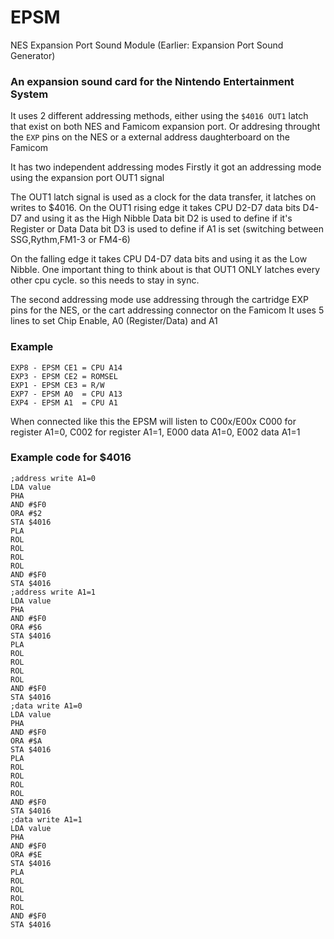 # EPSM
 NES Expansion Port Sound Module (Earlier: Expansion Port Sound Generator)


### An expansion sound card for the Nintendo Entertainment System
It uses 2 different addressing methods, either using the `$4016 OUT1` latch that exist on both NES and Famicom expansion port.
Or addresing throught the `EXP` pins on the NES or a external address daughterboard on the Famicom

It has two independent addressing modes
Firstly it got an addressing mode using the expansion port OUT1 signal

The OUT1 latch signal is used as a clock for the data transfer, it latches on writes to $4016.
On the OUT1 rising edge it takes CPU D2-D7 data bits D4-D7 and using it as the High Nibble
Data bit D2 is used to define if it's Register or Data
Data bit D3 is used to define if A1 is set (switching between SSG,Rythm,FM1-3 or FM4-6)

On the falling edge it takes CPU D4-D7 data bits and using it as the Low Nibble.
One important thing to think about is that OUT1 ONLY latches every other cpu cycle. so this needs to stay in sync.


The second addressing mode use addressing through the cartridge EXP pins for the NES, or the cart addressing connector on the Famicom
It uses 5 lines to set Chip Enable, A0 (Register/Data) and A1

### Example

```
EXP8 - EPSM CE1 = CPU A14
EXP3 - EPSM CE2 = ROMSEL
EXP1 - EPSM CE3 = R/W
EXP7 - EPSM A0  = CPU A13
EXP4 - EPSM A1  = CPU A1
```

When connected like this the EPSM will listen to C00x/E00x
C000 for register A1=0, C002 for register A1=1, E000 data A1=0, E002 data A1=1


###  Example code for $4016

```
;address write A1=0
LDA value
PHA
AND #$F0
ORA #$2
STA $4016
PLA
ROL
ROL
ROL
ROL
AND #$F0
STA $4016
;address write A1=1
LDA value
PHA
AND #$F0
ORA #$6
STA $4016
PLA
ROL
ROL
ROL
ROL
AND #$F0
STA $4016
;data write A1=0
LDA value
PHA
AND #$F0
ORA #$A
STA $4016
PLA
ROL
ROL
ROL
ROL
AND #$F0
STA $4016
;data write A1=1
LDA value
PHA
AND #$F0
ORA #$E
STA $4016
PLA
ROL
ROL
ROL
ROL
AND #$F0
STA $4016
```
